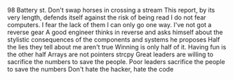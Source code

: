 98 Battery st.
Don't swap horses in crossing a stream
This report, by its very length, defends itself against the risk of being read
I do not fear computers. I fear the lack of them
I can only go one way. I've not got a reverse gear
A good engineer thinks in reverse and asks himself about the stylistic consequences of the components and systems he proposes
Half the lies they tell about me aren't true
Winning is only half of it. Having fun is the other half
Arrays are not pointers
strcpy
Great leaders are willing to sacrifice the numbers to save the people. Poor leaders sacrifice the people to save the numbers
Don't hate the hacker, hate the code
